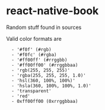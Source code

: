 # react-native-book

Random stuff found in sources

Valid color formats are
```
  - '#f0f' (#rgb)
  - '#f0fc' (#rgba)
  - '#ff00ff' (#rrggbb)
  - '#ff00ff00' (#rrggbbaa)
  - 'rgb(255, 255, 255)'
  - 'rgba(255, 255, 255, 1.0)'
  - 'hsl(360, 100%, 100%)'
  - 'hsla(360, 100%, 100%, 1.0)'
  - 'transparent'
  - 'red'
  - 0xff00ff00 (0xrrggbbaa)
```

